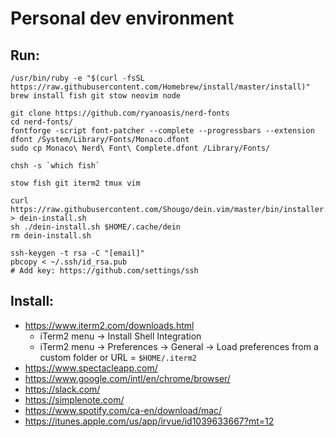 # Personal dev environment

## Run:
    /usr/bin/ruby -e "$(curl -fsSL https://raw.githubusercontent.com/Homebrew/install/master/install)"
    brew install fish git stow neovim node

    git clone https://github.com/ryanoasis/nerd-fonts
    cd nerd-fonts/
    fontforge -script font-patcher --complete --progressbars --extension dfont /System/Library/Fonts/Monaco.dfont
    sudo cp Monaco\ Nerd\ Font\ Complete.dfont /Library/Fonts/
    
    chsh -s `which fish`

    stow fish git iterm2 tmux vim

    curl https://raw.githubusercontent.com/Shougo/dein.vim/master/bin/installer.sh > dein-install.sh
    sh ./dein-install.sh $HOME/.cache/dein
    rm dein-install.sh
    
    ssh-keygen -t rsa -C "[email]"
    pbcopy < ~/.ssh/id_rsa.pub
    # Add key: https://github.com/settings/ssh

## Install:
- https://www.iterm2.com/downloads.html
  - iTerm2 menu -> Install Shell Integration
  - iTerm2 menu -> Preferences -> General -> Load preferences from a custom folder or URL = `$HOME/.iterm2`
- https://www.spectacleapp.com/
- https://www.google.com/intl/en/chrome/browser/
- https://slack.com/
- https://simplenote.com/
- https://www.spotify.com/ca-en/download/mac/
- https://itunes.apple.com/us/app/irvue/id1039633667?mt=12
